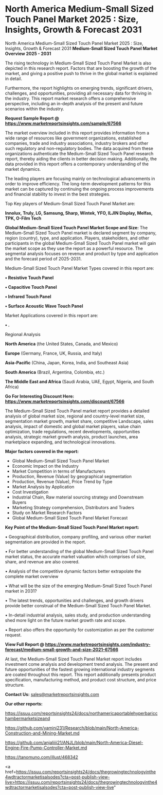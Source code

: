 # North America Medium-Small Sized Touch Panel Market 2025 : Size, Insights, Growth & Forecast 2031
 North America Medium-Small Sized Touch Panel Market 2025 : Size, Insights, Growth & Forecast 2031
<Strong> Medium-Small Sized Touch Panel Market Overview 2025 - 2031</strong>

The rising technology in Medium-Small Sized Touch Panel Market is also depicted in this research report. Factors that are boosting the growth of the market, and giving a positive push to thrive in the global market is explained in detail.

Furthermore, the report highlights on emerging trends, significant drivers, challenges, and opportunities, providing all necessary data for thriving in the industry. This report market research offers a comprehensive perspective, including an in-depth analysis of the present and future scenarios within the industry.

<strong>Request Sample Report @ <a href=https://www.marketreportsinsights.com/sample/67566>https://www.marketreportsinsights.com/sample/67566</a></strong>

The market overview included in this report provides information from a wide range of resources like government organizations, established companies, trade and industry associations, industry brokers and other such regulatory and non-regulatory bodies. The data acquired from these organizations authenticate the Medium-Small Sized Touch Panel research report, thereby aiding the clients in better decision making. Additionally, the data provided in this report offers a contemporary understanding of the market dynamics.

The leading players are focusing mainly on technological advancements in order to improve efficiency. The long-term development patterns for this market can be captured by continuing the ongoing process improvements and financial stability to invest in the best strategies.

Top Key players of Medium-Small Sized Touch Panel Market are:

<strong>Innolux, Truly, LG, Samsung, Sharp, Wintek, YFO, ILJIN Display, Melfas, TPK, O-Film Tech</strong>

<strong><b>Global Medium-Small Sized Touch Panel Market Scope and Size:</b></strong>
The Medium-Small Sized Touch Panel market is declared segment by company, region (country), type, and application. Players, stakeholders, and other participants in the global Medium-Small Sized Touch Panel market will gain the market scope as they use the report as a powerful resource. The segmental analysis focuses on revenue and product by type and application and the forecast period of 2025-2031.

Medium-Small Sized Touch Panel Market Types covered in this report are:

<strong>• Resistive Touch Panel

• Capacitive Touch Panel

• Infrared Touch Panel

• Surface Acoustic Wave Touch Panel</strong>

Market Applications covered in this report are:

<strong>• .</strong> 

Regional Analysis

<strong>North America</strong> (the United States, Canada, and Mexico)

<strong>Europe</strong> (Germany, France, UK, Russia, and Italy)

<strong>Asia-Pacific</strong> (China, Japan, Korea, India, and Southeast Asia)

<strong>South America</strong> (Brazil, Argentina, Colombia, etc.)

<strong>The Middle East and Africa</strong> (Saudi Arabia, UAE, Egypt, Nigeria, and South Africa)

<strong>Go For Interesting Discount Here: <a href=https://www.marketreportsinsights.com/discount/67566>https://www.marketreportsinsights.com/discount/67566</a></strong>

The Medium-Small Sized Touch Panel market report provides a detailed analysis of global market size, regional and country-level market size, segmentation market growth, market share, competitive Landscape, sales analysis, impact of domestic and global market players, value chain optimization, trade regulations, recent developments, opportunities analysis, strategic market growth analysis, product launches, area marketplace expanding, and technological innovations.

<strong><b>Major factors covered in the report:</b></strong>
<ul>
  <li>Global Medium-Small Sized Touch Panel Market </li>
  <li>Economic Impact on the Industry</li>
  <li>Market Competition in terms of Manufacturers</li>
  <li>Production, Revenue (Value) by geographical segmentation</li>
  <li>Production, Revenue (Value), Price Trend by Type</li>
  <li>Market Analysis by Application</li>
  <li>Cost Investigation</li>
  <li>Industrial Chain, Raw material sourcing strategy and Downstream Buyers</li>
  <li>Marketing Strategy comprehension, Distributors and Traders</li>
  <li>Study on Market Research Factors</li>
  <li>Global Medium-Small Sized Touch Panel Market Forecast</li>
</ul>

<strong><b>Key Point of the Medium-Small Sized Touch Panel Market report:</b></strong>

• Geographical distribution, company profiling, and various other market segmentation are provided in the report.

• For better understanding of the global Medium-Small Sized Touch Panel market status, the accurate market valuation which comprises of size, share, and revenue are also covered.

• Analysis of the competitive dynamic factors better extrapolate the complete market overview

• What will be the size of the emerging Medium-Small Sized Touch Panel market in 2031?

• The latest trends, opportunities and challenges, and growth drivers provide better construal of the Medium-Small Sized Touch Panel Market.

• In-detail industrial analysis, sales study, and production understanding shed more light on the future market growth rate and scope.

• Report also offers the opportunity for customization as per the customer request.

<strong><b>View Full Report @ <a href=https://www.marketreportsinsights.com/industry-forecast/medium-small-growth-and-size-2021-67566>https://www.marketreportsinsights.com/industry-forecast/medium-small-growth-and-size-2021-67566</a></b></strong>


At last, the Medium-Small Sized Touch Panel Market report includes investment come analysis and development trend analysis. The present and future opportunities of the fastest growing international industry segments are coated throughout this report. This report additionally presents product specification, manufacturing method, and product cost structure, and price structure.

<strong>Contact Us:</strong>
sales@marketreportsinsights.com

<strong>Our other reports:</strong>

<a href=https://issuu.com/reportsinsights24/docs/northamericaportablehyperbaricchambermarketsizeand>https://issuu.com/reportsinsights24/docs/northamericaportablehyperbaricchambermarketsizeand</a>

<a href=https://github.com/yamini231/Research/blob/main/North-America-Construction-and-Mining-Market.md>https://github.com/yamini231/Research/blob/main/North-America-Construction-and-Mining-Market.md</a>

<a href=https://github.com/anjaliiii21/ANJL/blob/main/North-America-Diesel-Engine-Fire-Pump-Controller-Market.md>https://github.com/anjaliiii21/ANJL/blob/main/North-America-Diesel-Engine-Fire-Pump-Controller-Market.md</a>

<a href=https://tanomuno.com/illust/468342>https://tanomuno.com/illust/468342</a>

<a href=https://issuu.com/reportsinsights24/docs/thegrowingtechnologyinthe4wdtractormarketisalsodes?cta=post-publish-view-live>https://issuu.com/reportsinsights24/docs/thegrowingtechnologyinthe4wdtractormarketisalsodes?cta=post-publish-view-live</a>"
